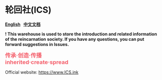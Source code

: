 # 轮回社(ICS)

**[English](README_en.md) &#160; [中文文档](README.md)**  

**! This warehouse is used to store the introduction and related information of the reincarnation society. If you have any questions, you can put forward suggestions in lssues.**  

**<font color=#f4606c size=4>传承·创造·传播  
inherited·create·spread  </font>**  

Official website: https://www.ICS.ink

